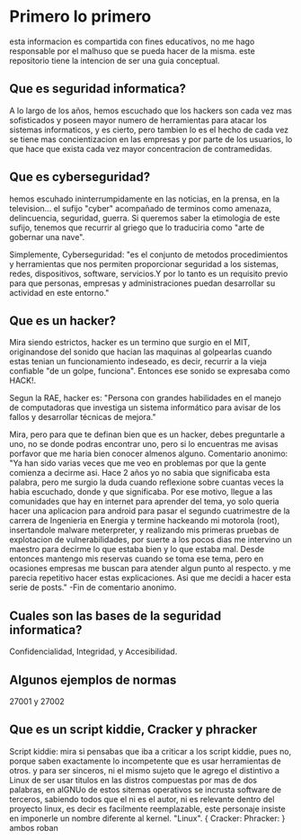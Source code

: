 # Primero lo primero
esta informacion es compartida con fines educativos, no me hago responsable por el malhuso que se pueda hacer de la misma. 
este repositorio tiene la intencion de ser una guia conceptual.

## Que es seguridad informatica? 

A lo largo de los años, hemos escuchado que los hackers son cada vez mas sofisticados y poseen mayor numero de herramientas para atacar los sistemas informaticos, y es cierto, pero tambien lo es el hecho de cada vez se tiene mas concientizacion en las empresas y por parte de los usuarios, lo que hace que exista cada vez mayor concentracion de contramedidas.

## Que es cyberseguridad? 

hemos escuhado ininterrumpidamente en las noticias, en la prensa, en la television... el sufijo "cyber" acompañado de terminos como amenaza, delincuencia, seguridad, guerra. Si queremos saber la etimologia de este sufijo, tenemos que recurrir al griego que lo traduciria como "arte de gobernar una nave".

Simplemente, Cyberseguridad: "es el conjunto de metodos procedimientos y herramientas que nos permiten proporcionar seguridad a los sistemas, redes, dispositivos, software, servicios.Y por lo tanto es un requisito previo para que personas, empresas y administraciones puedan desarrollar su actividad en este entorno."

## Que es un hacker? 
Mira siendo estrictos, hacker es un termino que surgio en el MIT, originandose del sonido que hacian las maquinas al golpearlas cuando estas tenian un funcionamiento indeseado, es decir, recurrir a la vieja confiable "de un golpe, funciona". Entonces ese sonido se expresaba como HACK!.

Segun la RAE, hacker es: "Persona con grandes habilidades en el manejo de computadoras que investiga un sistema informático para avisar de los fallos y desarrollar técnicas de mejora."

Mira, pero para que te definan bien que es un hacker, debes preguntarle a uno, no se donde podras encontrar uno, pero si lo encuentras me avisas porfavor que me haria bien conocer almenos alguno.
Comentario anonimo:
"Ya han sido varias veces que me veo en problemas por que la gente comienza a decirme asi. Hace 2 años yo no sabia que significaba esta palabra, pero me surgio la duda cuando reflexione sobre cuantas veces la habia escuchado, donde y que significaba. Por ese motivo, llegue a las comunidades que hay en internet para aprender del tema, yo solo queria hacer una aplicacion para android para pasar el segundo cuatrimestre de la carrera de Ingenieria en Energia y termine hackeando mi motorola (root), insertandole malware meterpreter, y realizando mis primeras pruebas de explotacion de vulnerabilidades, por suerte a los pocos dias me intervino un maestro para decirme lo que estaba bien y lo que estaba mal. Desde entonces mantengo mis reservas cuando se toma ese tema, pero  en ocasiones empresas me buscan para atender algun punto al respecto. y me parecia repetitivo hacer estas explicaciones. Asi que me decidi a hacer esta serie de posts."
-Fin de comentario anonimo.


## Cuales son las bases de la seguridad informatica?
Confidencialidad, Integridad, y Accesibilidad.

## Algunos ejemplos de normas
27001 y 27002

## Que es un script kiddie, Cracker y phracker
Script kiddie: 
  mira si pensabas que iba a criticar a los script kiddie, pues no, porque saben exactamente lo incompetente que es usar herramientas de otros. y para ser sinceros, ni el mismo sujeto que le agrego el distintivo a Linux de ser usar titulos en las distros compuestas por mas de dos palabras, en alGNUo de estos sitemas operativos se incrusta software de terceros, sabiendo todos que el ni es el autor, ni es relevante dentro del proyecto linux, es decir es facilmente reemplazable, este personaje insiste en imponerle un nombre diferente al kernel. "Linux".
  {
Cracker: 
Phracker: }
  ambos roban
